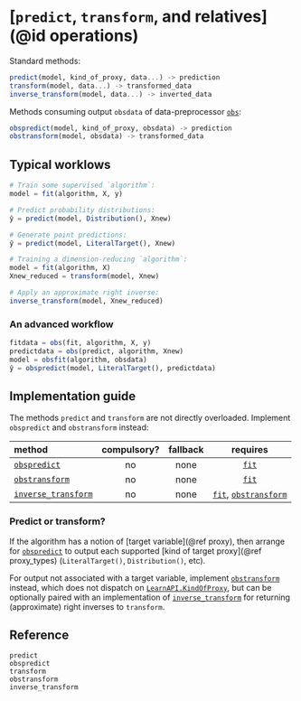 # [`predict`, `transform`, and relatives](@id operations)

Standard methods:

```julia
predict(model, kind_of_proxy, data...) -> prediction
transform(model, data...) -> transformed_data
inverse_transform(model, data...) -> inverted_data
```

Methods consuming output `obsdata` of data-preprocessor [`obs`](@ref):

```julia
obspredict(model, kind_of_proxy, obsdata) -> prediction
obstransform(model, obsdata) -> transformed_data
```

## Typical worklows

```julia
# Train some supervised `algorithm`:
model = fit(algorithm, X, y)

# Predict probability distributions:
ŷ = predict(model, Distribution(), Xnew)

# Generate point predictions:
ŷ = predict(model, LiteralTarget(), Xnew)
```

```julia
# Training a dimension-reducing `algorithm`:
model = fit(algorithm, X)
Xnew_reduced = transform(model, Xnew)

# Apply an approximate right inverse:
inverse_transform(model, Xnew_reduced)
```

### An advanced workflow

```julia
fitdata = obs(fit, algorithm, X, y)
predictdata = obs(predict, algorithm, Xnew)
model = obsfit(algorithm, obsdata)
ŷ = obspredict(model, LiteralTarget(), predictdata)
```


## Implementation guide

The methods `predict` and `transform` are not directly overloaded. Implement `obspredict`
and `obstransform` instead:

| method                      | compulsory? | fallback | requires                              |
|:----------------------------|:-----------:|:--------:|:-------------------------------------:|
| [`obspredict`](@ref)        | no          | none     | [`fit`](@ref)                         |
| [`obstransform`](@ref)      | no          | none     | [`fit`](@ref)                         |
| [`inverse_transform`](@ref) | no          | none     | [`fit`](@ref), [`obstransform`](@ref) |

### Predict or transform?

If the algorithm has a notion of [target variable](@ref proxy), then arrange for
[`obspredict`](@ref) to output each supported [kind of target proxy](@ref
proxy_types) (`LiteralTarget()`, `Distribution()`, etc).

For output not associated with a target variable, implement [`obstransform`](@ref)
instead, which does not dispatch on [`LearnAPI.KindOfProxy`](@ref), but can be optionally
paired with an implementation of [`inverse_transform`](@ref) for returning (approximate)
right inverses to `transform`.


## Reference

```@docs
predict
obspredict
transform
obstransform
inverse_transform
```

